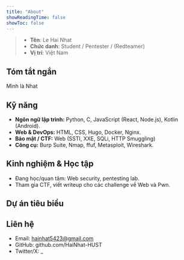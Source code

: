 ```yaml
---
title: "About"
showReadingTime: false
showToc: false
---
```


> - **Tên**: Le Hai Nhat
> - **Chức danh**: Student / Pentester / (Redteamer)
> - **Vị trí**: Việt Nam  

## Tóm tắt ngắn
Mình là Nhat
## Kỹ năng
- **Ngôn ngữ lập trình:** Python, C, JavaScript (React, Node.js), Kotlin (Android).  
- **Web & DevOps:** HTML, CSS, Hugo, Docker, Nginx.  
- **Bảo mật / CTF:** Web (SSTI, XXE, SQLi, HTTP Smuggling) 
- **Công cụ:** Burp Suite, Nmap, ffuf, Metasploit, Wireshark.  

## Kinh nghiệm & Học tập
- Đang học/quan tâm: Web security, pentesting lab.
- Tham gia CTF, viết writeup cho các challenge về Web và Pwn.  

## Dự án tiêu biểu

## Liên hệ
- Email: hainhat5423@gmail.com
- GitHub: github.com/HaiNhat-HUST
- Twitter/X: _  


